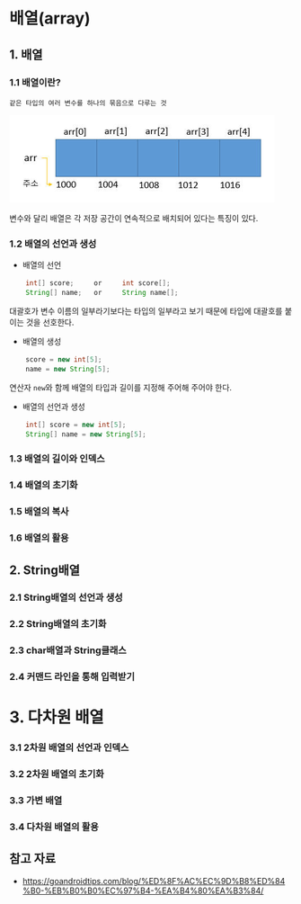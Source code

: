 # 배열(array)

## 1. 배열

### 1.1 배열이란?
```text
같은 타입의 여러 변수를 하나의 묶음으로 다루는 것
```

<img src='./img/array_memory.jpg' width='472' height='156' />

변수와 달리 배열은 각 저장 공간이 연속적으로 배치되어 있다는 특징이 있다.

### 1.2 배열의 선언과 생성

* 배열의 선언
```java
    int[] score;     or     int score[];
    String[] name;   or     String name[];       
```
대괄호가 변수 이름의 일부라기보다는 타입의 일부라고 보기 때문에 타입에 대괄호를 붙이는 것을 선호한다.

* 배열의 생성
```java
    score = new int[5];
    name = new String[5];
```
연산자 `new`와 함께 배열의 타입과 길이를 지정해 주어해 주어야 한다.

* 배열의 선언과 생성
```java
    int[] score = new int[5];
    String[] name = new String[5];
```

### 1.3 배열의 길이와 인덱스


### 1.4 배열의 초기화


### 1.5 배열의 복사


### 1.6 배열의 활용


## 2. String배열

### 2.1 String배열의 선언과 생성

### 2.2 String배열의 초기화


### 2.3 char배열과 String클래스

### 2.4 커맨드 라인을 통해 입력받기


# 3. 다차원 배열

### 3.1 2차원 배열의 선언과 인덱스

### 3.2 2차원 배열의 초기화

### 3.3 가변 배열

### 3.4 다차원 배열의 활용


## 참고 자료
* https://goandroidtips.com/blog/%ED%8F%AC%EC%9D%B8%ED%84%B0-%EB%B0%B0%EC%97%B4-%EA%B4%80%EA%B3%84/